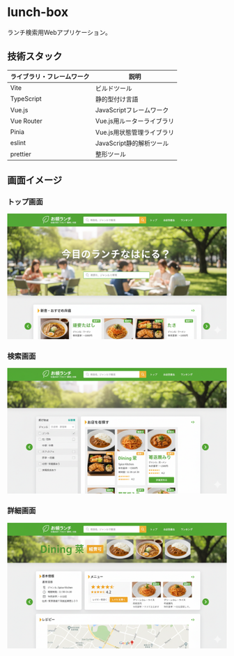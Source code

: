 # lunch-box

ランチ検索用Webアプリケーション。

## 技術スタック

| ライブラリ・フレームワーク | 説明                       |
| -------------------------- | -------------------------- |
| Vite                       | ビルドツール               |
| TypeScript                 | 静的型付け言語             |
| Vue.js                     | JavaScriptフレームワーク   |
| Vue Router                 | Vue.js用ルーターライブラリ |
| Pinia                      | Vue.js用状態管理ライブラリ |
| eslint                     | JavaScript静的解析ツール   |
| prettier                   | 整形ツール                 |

## 画面イメージ

### トップ画面

![トップ画面イメージ](/docs/images/top-page-design.png)

### 検索画面

![検索画面イメージ](/docs/images/search-page-design.png)

### 詳細画面

![詳細画面イメージ](/docs/images/detail-page-design.png)
